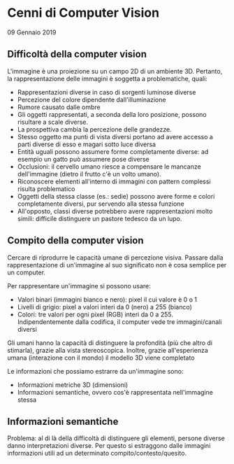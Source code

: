# Cenni di Computer Vision

09 Gennaio 2019

## Difficoltà della computer vision

L'immagine è una proiezione su un campo 2D di un ambiente 3D. Pertanto, la rappresentazione delle immagini è soggetta a problematiche, quali:

- Rappresentazioni diverse in caso di sorgenti luminose diverse
- Percezione del colore dipendente dall'illuminazione
- Rumore causato dalle ombre
- Gli oggetti rappresentati, a seconda della loro posizione, possono risultare a scale diverse.
- La prospettiva cambia la percezione delle grandezze.
- Stesso oggetto ma punti di vista diversi portano ad avere accesso a parti diverse di esso e magari sotto luce diversa
- Entità uguali possono assumere forme completamente diverse: ad esempio un gatto può assumere pose diverse
- Occlusioni: il cervello umano riesce a compensare le mancanze dell'immagine (dietro il frutto c'è un volto umano).
- Riconoscere elementi all'interno di immagini con pattern complessi risulta problematico
- Oggetti della stessa classe (es.: sedie) possono avere forme e colori completamente diversi, pur servendo alla stessa funzione
- All'opposto, classi diverse potrebbero avere rappresentazioni molto simili: difficile distinguere un pastore tedesco da un lupo.

## Compito della computer vision

Cercare di riprodurre le capacità umane di percezione visiva. Passare dalla rappresentazione di un'immagine al suo significato non è cosa semplice per un computer.

Per rappresentare un'immagine si possono usare:

- Valori binari (immagini bianco e nero): pixel il cui valore è 0 o 1
- Livelli di grigio: pixel a valori interi da 0 (nero) a 255 (bianco)
- Colori: tre valori per ogni pixel (RGB) interi da 0 a 255. Indipendentemente dalla codifica, il computer vede tre immagini/canali diversi

Gli umani hanno la capacità di distinguere la profondità (più che altro di stimarla), grazie alla vista stereoscopica. Inoltre, grazie all'esperienza umana (interazione con il mondo) il modello 3D viene completato

Le informazioni che possiamo estrarre da un'immagine sono:

- Informazioni metriche 3D (dimensioni)
- Informazioni semantiche, ovvero cos'è rappresentata nell'immagine stessa

## Informazioni semantiche

Problema: al di là della difficoltà di distinguere gli elementi, persone diverse danno interpretazioni diverse. Per questo si estraggono dalle immagini informazioni utili ad un determinato compito/contesto/quesito.
